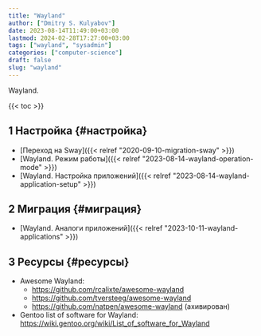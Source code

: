 ```yaml
---
title: "Wayland"
author: ["Dmitry S. Kulyabov"]
date: 2023-08-14T11:49:00+03:00
lastmod: 2024-02-28T17:27:00+03:00
tags: ["wayland", "sysadmin"]
categories: ["computer-science"]
draft: false
slug: "wayland"
---
```


Wayland.

<!--more-->

{{< toc >}}


## <span class="section-num">1</span> Настройка {#настройка}

-   [Переход на Sway]({{< relref "2020-09-10-migration-sway" >}})
-   [Wayland. Режим работы]({{< relref "2023-08-14-wayland-operation-mode" >}})
-   [Wayland. Настройка приложений]({{< relref "2023-08-14-wayland-application-setup" >}})


## <span class="section-num">2</span> Миграция {#миграция}

-   [Wayland. Аналоги приложений]({{< relref "2023-10-11-wayland-applications" >}})


## <span class="section-num">3</span> Ресурсы {#ресурсы}

-   Awesome Wayland:
    -   <https://github.com/rcalixte/awesome-wayland>
    -   <https://github.com/tversteeg/awesome-wayland>
    -   <https://github.com/natpen/awesome-wayland> (ахивирован)
-   Gentoo list of software for Wayland: <https://wiki.gentoo.org/wiki/List_of_software_for_Wayland>

